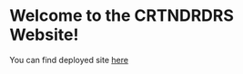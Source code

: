 # Welcome to the CRTNDRDRS Website!

You can find deployed site [here](https://www.cartonadoradores.tk)